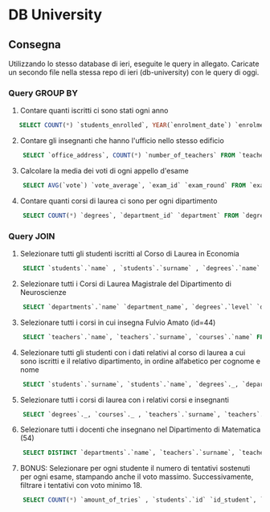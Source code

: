 # DB University

## Consegna

Utilizzando lo stesso database di ieri, eseguite le query in allegato. Caricate un secondo file nella stessa repo di ieri (db-university) con le query di oggi.

### Query GROUP BY

1. Contare quanti iscritti ci sono stati ogni anno

```SQL
   SELECT COUNT(*) `students_enrolled`, YEAR(`enrolment_date`) `enrolment_year` FROM `students` GROUP BY YEAR(`enrolment_date`);
```

2. Contare gli insegnanti che hanno l'ufficio nello stesso edificio

```SQL
    SELECT `office_address`, COUNT(*) `number_of_teachers` FROM `teachers` GROUP BY `office_address`;
```

3. Calcolare la media dei voti di ogni appello d'esame

```SQL
    SELECT AVG(`vote`) `vote_average`, `exam_id` `exam_round` FROM `exam_student` GROUP BY `exam_id`;
```

4. Contare quanti corsi di laurea ci sono per ogni dipartimento

```SQL
    SELECT COUNT(*) `degrees`, `department_id` `department` FROM `degrees` GROUP BY `department_id`;
```

### Query JOIN

1. Selezionare tutti gli studenti iscritti al Corso di Laurea in Economia

```SQL
    SELECT `students`.`name` , `students`.`surname` , `degrees`.`name` FROM `students` JOIN `degrees` ON `students`.`degree_id` = `degrees`.`id` WHERE `degrees`.`name` = "Corso di Laurea in Economia";
```

2. Selezionare tutti i Corsi di Laurea Magistrale del Dipartimento di
   Neuroscienze

```SQL
    SELECT `departments`.`name` `department_name`, `degrees`.`level` `degree_level` , `courses`.`name` `course_name` FROM `departments` JOIN `degrees` ON `department_id` = `departments`.`id` JOIN `courses` ON `degree_id` = `degrees`.`id` WHERE `departments`.`name` = "Dipartimento di Neuroscienze" AND `degrees`.`level` = "magistrale";
```

3. Selezionare tutti i corsi in cui insegna Fulvio Amato (id=44)

```SQL
    SELECT `teachers`.`name`, `teachers`.`surname`, `courses`.`name` FROM `teachers` JOIN `course_teacher` ON `teacher_id` = `teachers`.`id` JOIN `courses` ON `course_id` = `courses`.`id` WHERE `teachers`.`id` = 44;
```

4. Selezionare tutti gli studenti con i dati relativi al corso di laurea a cui
   sono iscritti e il relativo dipartimento, in ordine alfabetico per cognome e
   nome

```SQL
    SELECT `students`.`surname`, `students`.`name`, `degrees`._, `departments`._ FROM `departments` JOIN `degrees` ON `department_id` = `departments`.`id` JOIN `students` ON `degree_id` = `degrees`.`id` ORDER BY `students`.`surname`, `students`.`name`;
```

5. Selezionare tutti i corsi di laurea con i relativi corsi e insegnanti

```SQL
    SELECT `degrees`._, `courses`._ , `teachers`.`surname`, `teachers`.`name` FROM `degrees` JOIN `courses` ON `degree_id`= `degrees`.`id` JOIN `course_teacher` ON `course_id` = `courses`.`id` JOIN `teachers` ON `teacher_id` = `teachers`.`id` ORDER BY `degrees`.`name`;
```

6. Selezionare tutti i docenti che insegnano nel Dipartimento di
   Matematica (54)

```SQL
    SELECT DISTINCT `departments`.`name`, `teachers`.`surname`, `teachers`.`name` FROM `departments` JOIN `degrees` ON `department_id` = `departments`.`id` JOIN `courses` ON `degree_id`= `degrees`.`id` JOIN `course_teacher` ON `course_id` = `courses`.`id` JOIN `teachers` ON `teacher_id` = `teachers`.`id` WHERE `departments`.`name` = "Dipartimento di Matematica" ORDER BY `teachers`.`surname` , `teachers`.`name`;
```

7. BONUS: Selezionare per ogni studente il numero di tentativi sostenuti
   per ogni esame, stampando anche il voto massimo. Successivamente,
   filtrare i tentativi con voto minimo 18.

```SQL
    SELECT COUNT(*) `amount_of_tries` , `students`.`id` `id_student`, `students`.`name` `student_name`, `students`.`surname` `student_surname`, MAX(`exam_student`.`vote`) `max_vote`, `courses`.`id` `id_course`, `courses`.`name` `course_name` FROM `students` JOIN `exam_student` ON `student_id` = `students`.`id` JOIN `exams` ON `exam_id` = `exams`.`id` JOIN `courses` ON `course_id` = `courses`.`id` GROUP BY `students`.`id` , `courses`.`id` HAVING MAX(`exam_student`.`vote`) >= 18;
```
